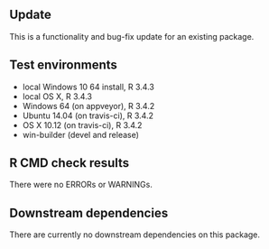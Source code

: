 ## Update

This is a functionality and bug-fix update for an existing package.

## Test environments

* local Windows 10 64 install, R 3.4.3
* local OS X, R 3.4.3
* Windows 64 (on appveyor), R 3.4.2
* Ubuntu 14.04 (on travis-ci), R 3.4.2
* OS X 10.12 (on travis-ci), R 3.4.2
* win-builder (devel and release)

## R CMD check results

There were no ERRORs or WARNINGs.

## Downstream dependencies

There are currently no downstream dependencies on this package.
